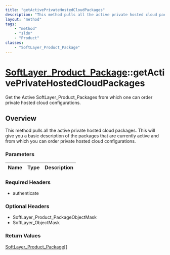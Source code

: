 ```yaml
---
title: "getActivePrivateHostedCloudPackages"
description: "This method pulls all the active private hosted cloud packages. This will give you a basic description of the packages t... "
layout: "method"
tags:
    - "method"
    - "sldn"
    - "Product"
classes:
    - "SoftLayer_Product_Package"
---
```

# [SoftLayer_Product_Package](/reference/services/SoftLayer_Product_Package)::getActivePrivateHostedCloudPackages

Get the Active SoftLayer_Product_Packages from which one can order private hosted cloud configurations.


## Overview 
This method pulls all the active private hosted cloud packages. This will give you a basic description of the packages that are currently active and from which you can order private hosted cloud configurations. 

### Parameters 
|Name | Type | Description |
| --- | --- | --- |


### Required Headers
* authenticate

### Optional Headers
* SoftLayer_Product_PackageObjectMask
* SoftLayer_ObjectMask

### Return Values
<a href='/reference/datatypes/SoftLayer_Product_Package'>SoftLayer_Product_Package[] </a>

